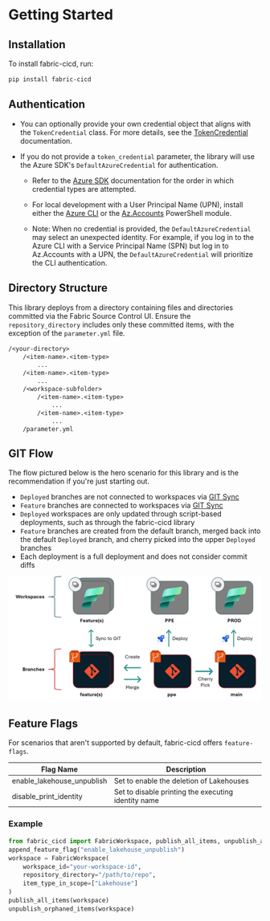 # Getting Started

## Installation

To install fabric-cicd, run:

```bash
pip install fabric-cicd
```

## Authentication

-   You can optionally provide your own credential object that aligns with the `TokenCredential` class. For more details, see the [TokenCredential](https://learn.microsoft.com/en-us/dotnet/api/azure.core.tokencredential) documentation.
-   If you do not provide a `token_credential` parameter, the library will use the Azure SDK's `DefaultAzureCredential` for authentication.

    -   Refer to the [Azure SDK](https://learn.microsoft.com/en-us/azure/developer/python/sdk/authentication/credential-chains?tabs=dac#defaultazurecredential-overview) documentation for the order in which credential types are attempted.
    -   For local development with a User Principal Name (UPN), install either the [Azure CLI](https://learn.microsoft.com/en-us/cli/azure/install-azure-cli-windows) or the [Az.Accounts](https://www.powershellgallery.com/packages/Az.Accounts/2.2.3) PowerShell module.

    -   Note: When no credential is provided, the `DefaultAzureCredential` may select an unexpected identity. For example, if you log in to the Azure CLI with a Service Principal Name (SPN) but log in to Az.Accounts with a UPN, the `DefaultAzureCredential` will prioritize the CLI authentication.

## Directory Structure

This library deploys from a directory containing files and directories committed via the Fabric Source Control UI. Ensure the `repository_directory` includes only these committed items, with the exception of the `parameter.yml` file.

```
/<your-directory>
    /<item-name>.<item-type>
        ...
    /<item-name>.<item-type>
        ...
    /<workspace-subfolder>
        /<item-name>.<item-type>
            ...
        /<item-name>.<item-type>
            ...
    /parameter.yml
```

## GIT Flow

The flow pictured below is the hero scenario for this library and is the recommendation if you're just starting out.

-   `Deployed` branches are not connected to workspaces via [GIT Sync](https://learn.microsoft.com/en-us/fabric/cicd/git-integration/git-get-started?tabs=azure-devops%2CAzure%2Ccommit-to-git#connect-a-workspace-to-a-git-repo)
-   `Feature` branches are connected to workspaces via [GIT Sync](https://learn.microsoft.com/en-us/fabric/cicd/git-integration/git-get-started?tabs=azure-devops%2CAzure%2Ccommit-to-git#connect-a-workspace-to-a-git-repo)
-   `Deployed` workspaces are only updated through script-based deployments, such as through the fabric-cicd library
-   `Feature` branches are created from the default branch, merged back into the default `Deployed` branch, and cherry picked into the upper `Deployed` branches
-   Each deployment is a full deployment and does not consider commit diffs

![GIT Flow](../config/assets/git_flow.png)

## Feature Flags

For scenarios that aren't supported by default, fabric-cicd offers `feature-flags`.

| Flag Name                  | Description                                         |
| -------------------------- | --------------------------------------------------- |
| enable_lakehouse_unpublish | Set to enable the deletion of Lakehouses            |
| disable_print_identity     | Set to disable printing the executing identity name |

### Example

```python
from fabric_cicd import FabricWorkspace, publish_all_items, unpublish_all_orphan_items, append_feature_flag
append_feature_flag("enable_lakehouse_unpublish")
workspace = FabricWorkspace(
    workspace_id="your-workspace-id",
    repository_directory="/path/to/repo",
    item_type_in_scope=["Lakehouse"]
)
publish_all_items(workspace)
unpublish_orphaned_items(workspace)
```
